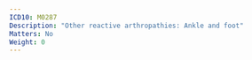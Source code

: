 ```yaml
---
ICD10: M0287
Description: "Other reactive arthropathies: Ankle and foot"
Matters: No
Weight: 0
---
```


